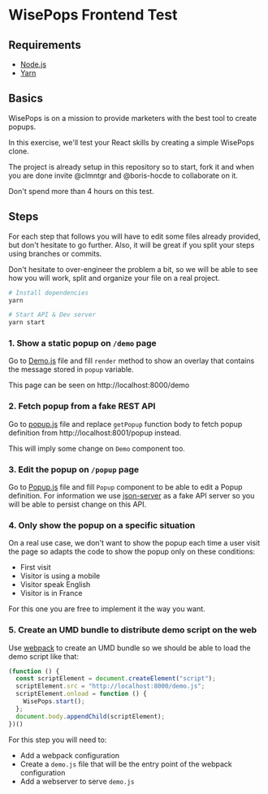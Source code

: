 # WisePops Frontend Test

## Requirements

* [Node.js](https://nodejs.org)
* [Yarn](https://yarnpkg.com)

## Basics

WisePops is on a mission to provide marketers with the best tool to create popups.

In this exercise, we'll test your React skills by creating a simple WisePops clone.

The project is already setup in this repository so to start, fork it and when
you are done invite @clmntgr and @boris-hocde to collaborate on it.

Don't spend more than 4 hours on this test.

## Steps

For each step that follows you will have to edit some files already provided,
but don't hesitate to go further. Also, it will be great if you split your
steps using branches or commits.

Don't hesitate to over-engineer the problem a bit, so we will be able to see
how you will work, split and organize your file on a real project.

``` sh
# Install dependencies
yarn

# Start API & Dev server
yarn start
```

### 1. Show a static popup on `/demo` page

Go to [Demo.js](src/pages/Demo.js) file and fill `render` method to show
an overlay that contains the message stored in `popup` variable.

This page can be seen on http://localhost:8000/demo

### 2. Fetch popup from a fake REST API

Go to [popup.js](/src/lib/popup.js) file and replace `getPopup` function
body to fetch popup definition from http://localhost:8001/popup instead.

This will imply some change on `Demo` component too.

### 3. Edit the popup on `/popup` page

Go to [Popup.js](/src/pages/Popup.js) file and fill `Popup` component to
be able to edit a Popup definition. For information we use
[json-server](https://github.com/typicode/json-server) as a fake API server
so you will be able to persist change on this API.

### 4. Only show the popup on a specific situation

On a real use case, we don't want to show the popup each time a user visit
the page so adapts the code to show the popup only on these conditions:

* First visit
* Visitor is using a mobile
* Visitor speak English
* Visitor is in France

For this one you are free to implement it the way you want.

### 5. Create an UMD bundle to distribute demo script on the web

Use [webpack](https://webpack.js.org/) to create an UMD bundle so we should
be able to load the demo script like that:

``` js
(function () {
  const scriptElement = document.createElement("script");
  scriptElement.src = "http://localhost:8000/demo.js";
  scriptElement.onload = function () {
    WisePops.start();
  };
  document.body.appendChild(scriptElement);
})()
```

For this step you will need to:

- Add a webpack configuration
- Create a `demo.js` file that will be the entry point of the webpack configuration
- Add a webserver to serve `demo.js`
